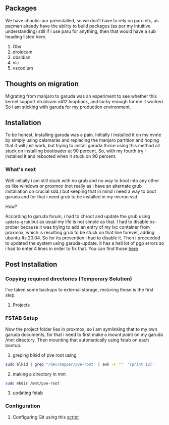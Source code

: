 ## Packages

We have chaotic-aur preinstalled, so we don't have to rely on paru etc, as pacman already have the ability to build packages (as per my intuitive understanding) still if i use paru for anything, then that would have a sub heading listed here. 

1. Obs
2. droidcam
3. obsidian
4. vlc
5. vscodium

## Thoughts on migration

Migrating from manjaro to garuda was an experiment to see whether this kernel support droidcam v412 loopback, and lucky enough for me it worked. So i am sticking with garuda for my production environment.

## Installation

To be honest, installing garuda was a pain. Initially i installed it on my nvme by simply using calamaras and replacing the manjaro partition and hoping that it will just work, but trying to install garuda thrice using this method all stuck on installing bootloader at 90 percent. So, with my fourth try i installed it and rebooted when it stuck on 90 percent. 

### What's next 

Well initially i am still stuck with no grub and no way to boot into any other os like windows or proxmox (not really as i have an alternate grub installation on crucial sdd.) but keeping that in mind i need a way to boot garuda and for that i need grub to be installed in my micron ssd. 

How?

According to garuda forum, i had to chroot and update the grub using `update-grub` but as usual my life is not simple as that. I had to disable os-prober because it was trying to add an entry of my lxc container from proxmox, which is resulting grub to be stuck on that line forever, adding ubuntu-lts 20.04. So for its prevention i had to disable it. Then i proceeded to updated the system using garuda-update. it has a hell lot of pgp errors so i had to enter 4 lines in order to fix that. You can find those [here](https://raw.githubusercontent.com/rohanbatrain/scripts/main/OS-Specific/Garuda/Post-Installation/00-Post-Install.sh)


## Post Installation 

### Copying required directories (Temporary Solution)

I've taken some backups to external storage, restoring those is the first step. 

1. Projects

### FSTAB Setup

Now the project folder lies in proxmox, so i am symlinking that to my own garuda documents, for that i need to first make a mount point on my garuda /mnt directory. Then mounting that automatically using fstab on each bootup. 

1. greping blkid of pve root using 

```bash
sudo blkid | grep "/dev/mapper/pve-root" | awk -F '"' '{print $2}'
``` 

2. making a directory in mnt

```bash
sudo mkdir /mnt/pve-root
```

3. updating fstab

### Configuration

1. Configuring Git using this [script](https://raw.githubusercontent.com/rohanbatrain/scripts/main/Application-Specific/Git/initial-setup.sh)
